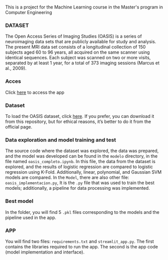 # 

This is a project for the Machine Learning course in the Master's program in Computer Engineering

### DATASET
The Open Access Series of Imaging Studies (OASIS) is a series of neuroimaging data sets that are publicly available for study and analysis. The present MRI data set consists of a longitudinal collection of 150 subjects aged 60 to 96 years, all acquired on the same scanner using identical sequences. Each subject was scanned on two or more visits, separated by at least 1 year, for a total of 373 imaging sessions (Marcus et al., 2009).

### Acces
Click [here](https://oasis-dataset-alzheimer-prediction.streamlit.app/) to access the app

### Dataset
To load the OASIS dataset, click [here](https://sites.wustl.edu/oasisbrains/home/oasis-2/).
If you prefer, you can download it from this repository, but for ethical reasons, it’s better to do it from the official page.

### Data exploration and model training and test
The source code where the dataset was explored, the data was prepared, and the model was developed can be found in the `modelo` directory, in the file named `oasis_completo.ipynb`. In this file, the data from the dataset is explored, and the results of logistic regression are compared to logistic regression using K-Fold. Additionally, linear, polynomial, and Gaussian SVM models are compared.
In the `Model`, there are also other file: `oasis_implementacion.py`, It is the `.py` file that was used to train the best models; additionally, a pipeline for data processing was implemented.

### Best model
In the folder, you will find 5 `.pkl` files corresponding to the models and the pipeline used in the app.

### APP
You will find two files: `requirements.txt` and `streamlit_app.py`. The first contains the libraries required to run the app. The second is the app code (model implementation and interface).
